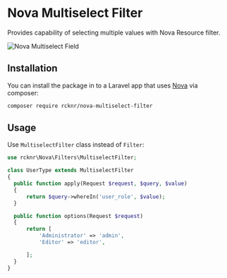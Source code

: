 # Nova Multiselect Filter

Provides capability of selecting multiple values with Nova Resource filter.

![Nova Multiselect Field](./screenshot.png)

## Installation

You can install the package in to a Laravel app that uses [Nova](https://nova.laravel.com) via composer:

```bash
composer require rcknr/nova-multiselect-filter
```

## Usage

Use `MultiselectFilter` class instead of `Filter`:

```php
use rcknr\Nova\Filters\MultiselectFilter;

class UserType extends MultiselectFilter
{
  public function apply(Request $request, $query, $value)
  {
      return $query->whereIn('user_role', $value);
  }

  public function options(Request $request)
  {
      return [
          'Administrator' => 'admin',
          'Editor' => 'editor',

      ];
  }
}
```
